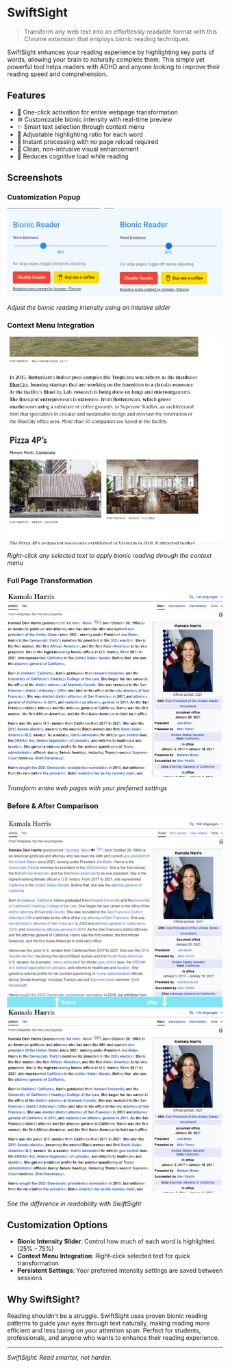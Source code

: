 # SwiftSight

> Transform any web text into an effortlessly readable format with this Chrome extension that employs bionic reading techniques.

SwiftSight enhances your reading experience by highlighting key parts of words, allowing your brain to naturally complete them. This simple yet powerful tool helps readers with ADHD and anyone looking to improve their reading speed and comprehension.

## Features

- 🚀 One-click activation for entire webpage transformation
- ⚙️ Customizable bionic intensity with real-time preview
- ✨ Smart text selection through context menu
- 🎯 Adjustable highlighting ratio for each word
- 💨 Instant processing with no page reload required
- 🎨 Clean, non-intrusive visual enhancement
- 🧠 Reduces cognitive load while reading

## Screenshots

### Customization Popup

![Customization settings](./images/screenshots/popup-settings.png)

_Adjust the bionic reading intensity using an intuitive slider_

### Context Menu Integration

![Context menu feature](./images/screenshots/context-menu.png)

_Right-click any selected text to apply bionic reading through the context menu_

### Full Page Transformation

![Full page transformation](./images/screenshots/full-page-demo.png)

_Transform entire web pages with your preferred settings_

### Before & After Comparison

![Before and After comparison](./images/screenshots/before-after.png)

_See the difference in readability with SwiftSight_

## Customization Options

- **Bionic Intensity Slider**: Control how much of each word is highlighted (25% - 75%)
- **Context Menu Integration**: Right-click selected text for quick transformation
- **Persistent Settings**: Your preferred intensity settings are saved between sessions

## Why SwiftSight?

Reading shouldn't be a struggle. SwiftSight uses proven bionic reading patterns to guide your eyes through text naturally, making reading more efficient and less taxing on your attention span. Perfect for students, professionals, and anyone who wants to enhance their reading experience.

---

_SwiftSight: Read smarter, not harder._
